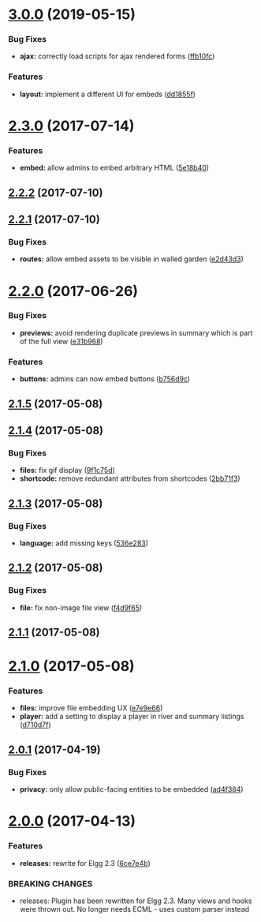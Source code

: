 <a name="3.0.0"></a>
# [3.0.0](https://github.com/hypeJunction/hypeEmbed/compare/2.3.0...v3.0.0) (2019-05-15)


### Bug Fixes

* **ajax:** correctly load scripts for ajax rendered forms ([ffb10fc](https://github.com/hypeJunction/hypeEmbed/commit/ffb10fc))

### Features

* **layout:** implement a different UI for embeds ([dd1855f](https://github.com/hypeJunction/hypeEmbed/commit/dd1855f))



<a name="2.3.0"></a>
# [2.3.0](https://github.com/hypeJunction/hypeEmbed/compare/2.2.2...v2.3.0) (2017-07-14)


### Features

* **embed:** allow admins to embed arbitrary HTML ([5e18b40](https://github.com/hypeJunction/hypeEmbed/commit/5e18b40))



<a name="2.2.2"></a>
## [2.2.2](https://github.com/hypeJunction/hypeEmbed/compare/2.2.1...v2.2.2) (2017-07-10)




<a name="2.2.1"></a>
## [2.2.1](https://github.com/hypeJunction/hypeEmbed/compare/2.2.0...v2.2.1) (2017-07-10)


### Bug Fixes

* **routes:** allow embed assets to be visible in walled garden ([e2d43d3](https://github.com/hypeJunction/hypeEmbed/commit/e2d43d3))



<a name="2.2.0"></a>
# [2.2.0](https://github.com/hypeJunction/hypeEmbed/compare/2.1.5...v2.2.0) (2017-06-26)


### Bug Fixes

* **previews:** avoid rendering duplicate previews in summary which is part of the full view ([e31b968](https://github.com/hypeJunction/hypeEmbed/commit/e31b968))

### Features

* **buttons:** admins can now embed buttons ([b756d9c](https://github.com/hypeJunction/hypeEmbed/commit/b756d9c))



<a name="2.1.5"></a>
## [2.1.5](https://github.com/hypeJunction/hypeEmbed/compare/2.1.4...v2.1.5) (2017-05-08)




<a name="2.1.4"></a>
## [2.1.4](https://github.com/hypeJunction/hypeEmbed/compare/2.1.3...v2.1.4) (2017-05-08)


### Bug Fixes

* **files:** fix gif display ([9f1c75d](https://github.com/hypeJunction/hypeEmbed/commit/9f1c75d))
* **shortcode:** remove redundant attributes from shortcodes ([2bb71f3](https://github.com/hypeJunction/hypeEmbed/commit/2bb71f3))



<a name="2.1.3"></a>
## [2.1.3](https://github.com/hypeJunction/hypeEmbed/compare/2.1.2...v2.1.3) (2017-05-08)


### Bug Fixes

* **language:** add missing keys ([536e283](https://github.com/hypeJunction/hypeEmbed/commit/536e283))



<a name="2.1.2"></a>
## [2.1.2](https://github.com/hypeJunction/hypeEmbed/compare/2.1.1...v2.1.2) (2017-05-08)


### Bug Fixes

* **file:** fix non-image file view ([f4d9f65](https://github.com/hypeJunction/hypeEmbed/commit/f4d9f65))



<a name="2.1.1"></a>
## [2.1.1](https://github.com/hypeJunction/hypeEmbed/compare/2.1.0...v2.1.1) (2017-05-08)




<a name="2.1.0"></a>
# [2.1.0](https://github.com/hypeJunction/hypeEmbed/compare/2.0.1...v2.1.0) (2017-05-08)


### Features

* **files:** improve file embedding UX ([e7e9e66](https://github.com/hypeJunction/hypeEmbed/commit/e7e9e66))
* **player:** add a setting to display a player in river and summary listings ([d710d7f](https://github.com/hypeJunction/hypeEmbed/commit/d710d7f))



<a name="2.0.1"></a>
## [2.0.1](https://github.com/hypeJunction/hypeEmbed/compare/2.0.0...v2.0.1) (2017-04-19)


### Bug Fixes

* **privacy:** only allow public-facing entities to be embedded ([ad4f384](https://github.com/hypeJunction/hypeEmbed/commit/ad4f384))



<a name="2.0.0"></a>
# [2.0.0](https://github.com/hypeJunction/hypeEmbed/compare/1.1.2...v2.0.0) (2017-04-13)


### Features

* **releases:** rewrite for Elgg 2.3 ([6ce7e4b](https://github.com/hypeJunction/hypeEmbed/commit/6ce7e4b))


### BREAKING CHANGES

* releases: Plugin has been rewritten for Elgg 2.3. Many views and hooks were
thrown out. No longer needs ECML - uses custom parser instead



